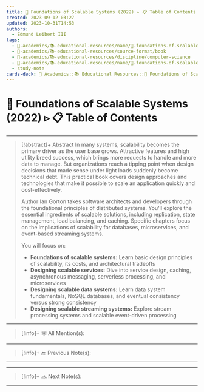 ```yaml
---
title: 📕 Foundations of Scalable Systems (2022) ▹ 📋 Table of Contents
created: 2023-09-12 03:27
updated: 2023-10-31T14:53
authors:
  - Edmund Leibert III
tags:
  - 🔴-academics/📚-educational-resources/name/📕-foundations-of-scalable-systems-(2022)
  - 🔴-academics/📚-educational-resources/source-format/book
  - 🔴-academics/📚-educational-resources/discipline/computer-science
  - 🔴-academics/📚-educational-resources/name/📕-foundations-of-scalable-systems-(2022)/🔖-bookmark/📕-foundations-of-scalable-systems-(2022)/📕-foundations-of-scalable-systems-(2022)-▹-📋-table-of-contents
  - study-note
cards-deck: 🔴 Academics::📚 Educational Resources::📕 Foundations of Scalable Systems (2022)::📕 Foundations of Scalable Systems (2022) ▹ 📋 Table of Contents
---
```


# 📕 Foundations of Scalable Systems (2022)  ▹ 📋 Table of Contents

---

> [!abstract]+ Abstract
> In many systems, scalability becomes the primary driver as the user base grows. Attractive features and high utility breed success, which brings more requests to handle and more data to manage. But organizations reach a tipping point when design decisions that made sense under light loads suddenly become technical debt. This practical book covers design approaches and technologies that make it possible to scale an application quickly and cost-effectively.
> 
> Author Ian Gorton takes software architects and developers through the foundational principles of distributed systems. You'll explore the essential ingredients of scalable solutions, including replication, state management, load balancing, and caching. Specific chapters focus on the implications of scalability for databases, microservices, and event-based streaming systems.
> 
> You will focus on:
> - **Foundations of scalable systems:** Learn basic design principles of scalability, its costs, and architectural tradeoffs
> - **Designing scalable services:** Dive into service design, caching, asynchronous messaging, serverless processing, and microservices
> - **Designing scalable data systems:** Learn data system fundamentals, NoSQL databases, and eventual consistency versus strong consistency
> - **Designing scalable streaming systems:** Explore stream processing systems and scalable event-driven processing

---

> [!info]+ 🕸️ All Mention(s): 
> 

---

> [!info]+ 🔙 Previous Note(s):
> 

---



---

> [!info]+ 🔜 Next Note(s):
> 

---